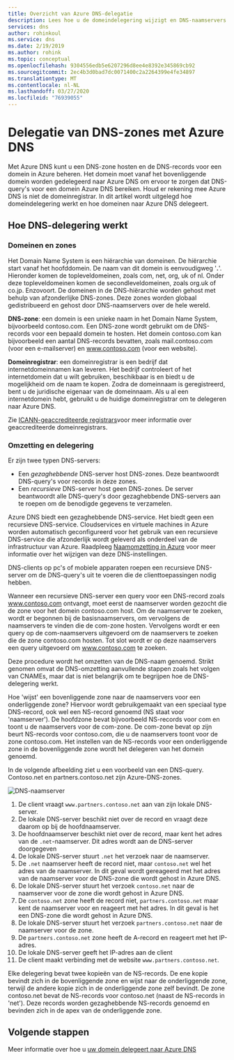 ```yaml
---
title: Overzicht van Azure DNS-delegatie
description: Lees hoe u de domeindelegering wijzigt en DNS-naamservers kunt gebruiken om domeinen te hosten.
services: dns
author: rohinkoul
ms.service: dns
ms.date: 2/19/2019
ms.author: rohink
ms.topic: conceptual
ms.openlocfilehash: 9304556edb5e6207296d8ee4e8392e345869cb92
ms.sourcegitcommit: 2ec4b3d0bad7dc0071400c2a2264399e4fe34897
ms.translationtype: MT
ms.contentlocale: nl-NL
ms.lasthandoff: 03/27/2020
ms.locfileid: "76939055"
---
```

# <a name="delegation-of-dns-zones-with-azure-dns"></a>Delegatie van DNS-zones met Azure DNS

Met Azure DNS kunt u een DNS-zone hosten en de DNS-records voor een domein in Azure beheren. Het domein moet vanaf het bovenliggende domein worden gedelegeerd naar Azure DNS om ervoor te zorgen dat DNS-query's voor een domein Azure DNS bereiken. Houd er rekening mee Azure DNS is niet de domeinregistrar. In dit artikel wordt uitgelegd hoe domeindelegering werkt en hoe domeinen naar Azure DNS delegeert.

## <a name="how-dns-delegation-works"></a>Hoe DNS-delegering werkt

### <a name="domains-and-zones"></a>Domeinen en zones

Het Domain Name System is een hiërarchie van domeinen. De hiërarchie start vanaf het hoofddomein. De naam van dit domein is eenvoudigweg '**.**'.  Hieronder komen de topleveldomeinen, zoals com, net, org, uk of nl.  Onder deze topleveldomeinen komen de secondleveldomeinen, zoals org.uk of co.jp.  Enzovoort. De domeinen in de DNS-hiërarchie worden gehost met behulp van afzonderlijke DNS-zones. Deze zones worden globaal gedistribueerd en gehost door DNS-naamservers over de hele wereld.

**DNS-zone**: een domein is een unieke naam in het Domain Name System, bijvoorbeeld contoso.com. Een DNS-zone wordt gebruikt om de DNS-records voor een bepaald domein te hosten. Het domein contoso.com kan bijvoorbeeld een aantal DNS-records bevatten, zoals mail.contoso.com (voor een e-mailserver) en www.contoso.com (voor een website).

**Domeinregistrar**: een domeinregistrar is een bedrijf dat internetdomeinnamen kan leveren. Het bedrijf controleert of het internetdomein dat u wilt gebruiken, beschikbaar is en biedt u de mogelijkheid om de naam te kopen. Zodra de domeinnaam is geregistreerd, bent u de juridische eigenaar van de domeinnaam. Als u al een internetdomein hebt, gebruikt u de huidige domeinregistrar om te delegeren naar Azure DNS.

Zie [ICANN-geaccrediteerde registrars](https://www.icann.org/registrar-reports/accredited-list.html)voor meer informatie over geaccrediteerde domeinregistrars.

### <a name="resolution-and-delegation"></a>Omzetting en delegering

Er zijn twee typen DNS-servers:

* Een *gezaghebbende* DNS-server host DNS-zones. Deze beantwoordt DNS-query's voor records in deze zones.
* Een *recursieve* DNS-server host geen DNS-zones. De server beantwoordt alle DNS-query's door gezaghebbende DNS-servers aan te roepen om de benodigde gegevens te verzamelen.

Azure DNS biedt een gezaghebbende DNS-service.  Het biedt geen een recursieve DNS-service. Cloudservices en virtuele machines in Azure worden automatisch geconfigureerd voor het gebruik van een recursieve DNS-service die afzonderlijk wordt geleverd als onderdeel van de infrastructuur van Azure. Raadpleeg [Naamomzetting in Azure](../virtual-network/virtual-networks-name-resolution-for-vms-and-role-instances.md#name-resolution-that-uses-your-own-dns-server) voor meer informatie over het wijzigen van deze DNS-instellingen.

DNS-clients op pc's of mobiele apparaten roepen een recursieve DNS-server om de DNS-query's uit te voeren die de clienttoepassingen nodig hebben.

Wanneer een recursieve DNS-server een query voor een DNS-record zoals www.contoso.com ontvangt, moet eerst de naamserver worden gezocht die de zone voor het domein contoso.com host. Om de naamserver te zoeken, wordt er begonnen bij de basisnaamservers, om vervolgens de naamservers te vinden die de com-zone hosten. Vervolgens wordt er een query op de com-naamservers uitgevoerd om de naamservers te zoeken die de zone contoso.com hosten.  Tot slot wordt er op deze naamservers een query uitgevoerd om www.contoso.com te zoeken.

Deze procedure wordt het omzetten van de DNS-naam genoemd. Strikt genomen omvat de DNS-omzetting aanvullende stappen zoals het volgen van CNAMEs, maar dat is niet belangrijk om te begrijpen hoe de DNS-delegering werkt.

Hoe 'wijst' een bovenliggende zone naar de naamservers voor een onderliggende zone? Hiervoor wordt gebruikgemaakt van een speciaal type DNS-record, ook wel een NS-record genoemd (NS staat voor 'naamserver'). De hoofdzone bevat bijvoorbeeld NS-records voor com en toont u de naamservers voor de com-zone. De com-zone bevat op zijn beurt NS-records voor contoso.com, die u de naamservers toont voor de zone contoso.com. Het instellen van de NS-records voor een onderliggende zone in de bovenliggende zone wordt het delegeren van het domein genoemd.

In de volgende afbeelding ziet u een voorbeeld van een DNS-query. Contoso.net en partners.contoso.net zijn Azure-DNS-zones.

![DNS-naamserver](./media/dns-domain-delegation/image1.png)

1. De client vraagt `www.partners.contoso.net` aan van zijn lokale DNS-server.
2. De lokale DNS-server beschikt niet over de record en vraagt deze daarom op bij de hoofdnaamserver.
3. De hoofdnaamserver beschikt niet over de record, maar kent het adres van de `.net`-naamserver. Dit adres wordt aan de DNS-server doorgegeven
4. De lokale DNS-server stuurt `.net` het verzoek naar de naamserver.
5. De `.net` naamserver heeft de record niet, maar `contoso.net` wel het adres van de naamserver. In dit geval wordt gereageerd met het adres van de naamserver voor de DNS-zone die wordt gehost in Azure DNS.
6. De lokale DNS-server stuurt het verzoek `contoso.net` naar de naamserver voor de zone die wordt gehost in Azure DNS.
7. De `contoso.net` zone heeft de record niet, `partners.contoso.net` maar kent de naamserver voor en reageert met het adres. In dit geval is het een DNS-zone die wordt gehost in Azure DNS.
8. De lokale DNS-server stuurt het verzoek `partners.contoso.net` naar de naamserver voor de zone.
9. De `partners.contoso.net` zone heeft de A-record en reageert met het IP-adres.
10. De lokale DNS-server geeft het IP-adres aan de client
11. De client maakt verbinding met de website `www.partners.contoso.net`.

Elke delegering bevat twee kopieën van de NS-records. De ene kopie bevindt zich in de bovenliggende zone en wijst naar de onderliggende zone, terwijl de andere kopie zich in de onderliggende zone zelf bevindt. De zone contoso.net bevat de NS-records voor contoso.net (naast de NS-records in 'net'). Deze records worden gezaghebbende NS-records genoemd en bevinden zich in de apex van de onderliggende zone.

## <a name="next-steps"></a>Volgende stappen

Meer informatie over hoe u [uw domein delegeert naar Azure DNS](dns-delegate-domain-azure-dns.md)

